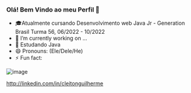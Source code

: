 ### Olá! Bem Vindo ao meu Perfil 👋

- 🎓Atualmente cursando Desenvolvimento web Java Jr - Generation Brasil Turma 56, 06/2022 - 10/2022
- 🔭 I’m currently working on ...
- 🌱 Estudando Java
- 😄 Pronouns: (Ele/Dele/He)
- ⚡ Fun fact:


![image](https://user-images.githubusercontent.com/108341391/180562254-ee33dd85-dccf-4c38-99db-ce4a2917116e.png)


http://linkedin.com/in/cleitonguilherme


